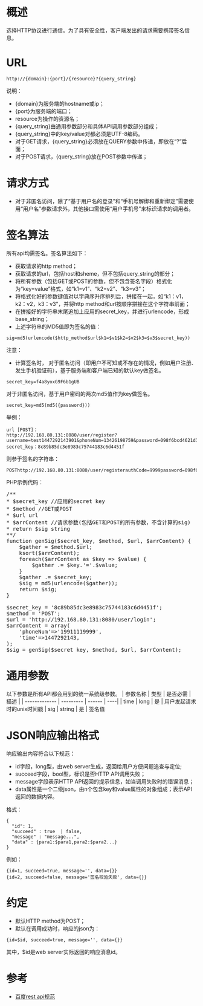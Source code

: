 # 概述
选择HTTP协议进行通信。为了具有安全性，客户端发出的请求需要携带签名信息。
# URL
```
http://{domain}:{port}/{resource}?{query_string}
```

说明：

- {domain}为服务端的hostname或ip；
- {port}为服务端的端口；
- resource为操作的资源名；
- {query_string}由通用参数部分和具体API调用参数部分组成；
- {query_string}中的key/value对都必须是UTF-8编码。
- 对于GET请求，{query_string}必须放在QUERY参数中传递，即放在“?”后面；
- 对于POST请求，{query_string}放在POST参数中传递；

# 请求方式
- 对于非匿名访问，除了“基于用户名的登录”和“手机号解绑和重新绑定”需要使用“用户名”参数请求外，其他接口需使用“用户手机号”来标识请求的调用者。

# 签名算法
所有api均需签名。签名算法如下：

- 获取请求的http method；
- 获取请求的url，包括host和sheme，但不包括query_string的部分；
- 将所有参数（包括GET或POST的参数，但不包含签名字段）格式化为“key=value”格式，如“k1=v1”、“k2=v2”、“k3=v3”；
- 将格式化好的参数键值对以字典序升序排列后，拼接在一起，如“k1：v1，k2：v2，k3：v3”，并将http method和url按顺序拼接在这个字符串前面；
- 在拼接好的字符串末尾追加上应用的secret_key，并进行urlencode，形成base_string；
- 上述字符串的MD5值即为签名的值：

```
sig=md5(urlencode($http_method$url$k1=$v1$k2=$v2$k3=$v3$secret_key))
```

注意：

- 计算签名时，
对于匿名访问（即用户不可知或不存在的情况，例如用户注册、发生手机验证码），基于服务端和客户端已知的默认key做签名。
```
secret_key=f4a8yoxG9F6b1gUB
```

对于非匿名访问，基于用户密码的两次md5值作为key做签名。
```
secret_key=md5(md5({password}))
```

举例：

```
url [POST]：
http://192.168.80.131:8080/user/register?username=test1447292143901&phoneNum=13426198759&password=098f6bcd4621d373cade4e832627b4f6&authCode=9999&time=1447292143902
secret_key：8c89b85dc3e8983c75744183c6d4451f
```

则参于签名的字符串：

```
POSThttp://192.168.80.131:8080/user/registerauthCode=9999password=098f6bcd4621d373cade4e832627b4f6phoneNum=13426198759time=1447292143902username=test14472921439018c89b85dc3e8983c75744183c6d4451f
```

PHP示例代码：

<pre>
/**
* $secret_key //应用的secret key
* $method //GET或POST
* $url url
* $arrContent //请求参数(包括GET和POST的所有参数，不含计算的sig)
* return $sig string
**/
function genSig($secret_key, $method, $url, $arrContent) {
    $gather = $method.$url;
    ksort($arrContent);
    foreach($arrContent as $key => $value) {
        $gather .= $key.'='.$value;
    }   
    $gather .= $secret_key;
    $sig = md5(urlencode($gather));
    return $sig;
}   
 
$secret_key = '8c89b85dc3e8983c75744183c6d4451f';
$method = 'POST';
$url = 'http://192.168.80.131:8080/user/login';
$arrContent = array(
    'phoneNum'=>'19911119999',
    'time'=>1447292143,
);  
$sig = genSig($secret_key, $method, $url, $arrContent);
</pre>

# 通用参数
以下参数是所有API都会用到的统一系统级参数。
| 参数名称	    | 类型	    | 是否必需	       | 描述 |
| ------------- | --------- | ------ | ----|
| time          | long      | 是 | 用户发起请求时的unix时间戳
| sig           | string    | 是 | 签名值
# JSON响应输出格式
响应输出内容符合以下规范：
- id字段，long型，由web server生成，返回给用户方便问题追查与定位;
- succeed字段，bool型，标识是否HTTP API调用失败；
- message字段表示HTTP API返回的提示信息，如当调用失败时的错误消息；
- data属性是一个二级json，由n个包含key和value属性的对象组成；表示API返回的数据内容。

格式：

```
{
  "id": 1,
  "succeed" : true  | false,
  "message" : "message...",
  "data" : {para1:$para1,para2:$para2...}
}
```

例如：

```
{id=1, succeed=true, message='', data={}}
{id=2, succeed=false, message='签名校验失败', data={}}
```

# 约定
- 默认HTTP method为POST；
- 默认在调用成功时，响应的json为：
```
{id=$id, succeed=true, message='', data={}}
```
其中，$id是web server实际返回的响应消息id。

# 参考
- [百度rest api规范](http://developer.baidu.com/wiki/index.php?title=docs/cplat/push/api)